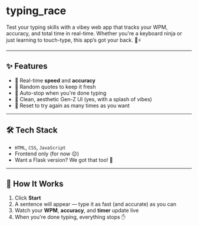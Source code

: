 # typing_race

Test your typing skills with a vibey web app that tracks your WPM, accuracy, and total time in real-time. Whether you're a keyboard ninja or just learning to touch-type, this app’s got your back. 🧠⚡

---

## ✨ Features

- 🎯 Real-time **speed** and **accuracy**
- 🧠 Random quotes to keep it fresh
- 🚦 Auto-stop when you're done typing
- 📱 Clean, aesthetic Gen-Z UI (yes, with a splash of vibes)
- 🔁 Reset to try again as many times as you want

---

## 🛠️ Tech Stack

- `HTML`, `CSS`, `JavaScript`
- Frontend only (for now 😉)
- Want a Flask version? We got that too! 🐍

---

## 🧪 How It Works

1. Click **Start**
2. A sentence will appear — type it as fast (and accurate) as you can
3. Watch your **WPM**, **accuracy**, and **timer** update live
4. When you're done typing, everything stops ✋
